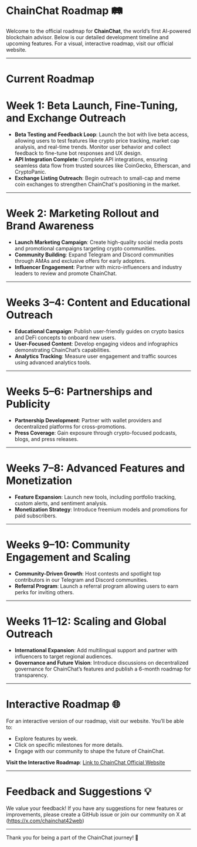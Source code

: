 # ChainChat Roadmap 🛤️

Welcome to the official roadmap for **ChainChat**, the world’s first AI-powered blockchain advisor. Below is our detailed development timeline and upcoming features. For a visual, interactive roadmap, visit our official website.

---

# Current Roadmap

# **Week 1: Beta Launch, Fine-Tuning, and Exchange Outreach**
- **Beta Testing and Feedback Loop**: Launch the bot with live beta access, allowing users to test features like crypto price tracking, market cap analysis, and real-time trends. Monitor user behavior and collect feedback to fine-tune bot responses and UX design.
- **API Integration Complete**: Complete API integrations, ensuring seamless data flow from trusted sources like CoinGecko, Etherscan, and CryptoPanic.
- **Exchange Listing Outreach**: Begin outreach to small-cap and meme coin exchanges to strengthen ChainChat's positioning in the market.

---

# **Week 2: Marketing Rollout and Brand Awareness**
- **Launch Marketing Campaign**: Create high-quality social media posts and promotional campaigns targeting crypto communities.
- **Community Building**: Expand Telegram and Discord communities through AMAs and exclusive offers for early adopters.
- **Influencer Engagement**: Partner with micro-influencers and industry leaders to review and promote ChainChat.

---

# **Weeks 3–4: Content and Educational Outreach**
- **Educational Campaign**: Publish user-friendly guides on crypto basics and DeFi concepts to onboard new users.
- **User-Focused Content**: Develop engaging videos and infographics demonstrating ChainChat’s capabilities.
- **Analytics Tracking**: Measure user engagement and traffic sources using advanced analytics tools.

---

# **Weeks 5–6: Partnerships and Publicity**
- **Partnership Development**: Partner with wallet providers and decentralized platforms for cross-promotions.
- **Press Coverage**: Gain exposure through crypto-focused podcasts, blogs, and press releases.

---

# **Weeks 7–8: Advanced Features and Monetization**
- **Feature Expansion**: Launch new tools, including portfolio tracking, custom alerts, and sentiment analysis.
- **Monetization Strategy**: Introduce freemium models and promotions for paid subscribers.

---

# **Weeks 9–10: Community Engagement and Scaling**
- **Community-Driven Growth**: Host contests and spotlight top contributors in our Telegram and Discord communities.
- **Referral Program**: Launch a referral program allowing users to earn perks for inviting others.

---

# **Weeks 11–12: Scaling and Global Outreach**
- **International Expansion**: Add multilingual support and partner with influencers to target regional audiences.
- **Governance and Future Vision**: Introduce discussions on decentralized governance for ChainChat’s features and publish a 6-month roadmap for transparency.

---

# Interactive Roadmap 🌐

For an interactive version of our roadmap, visit our website. You’ll be able to:
- Explore features by week.
- Click on specific milestones for more details.
- Engage with our community to shape the future of ChainChat.

**Visit the Interactive Roadmap**: [Link to ChainChat Official Website](chainchat.42web.io)

---

# Feedback and Suggestions 💡

We value your feedback! If you have any suggestions for new features or improvements, please create a GitHub issue or join our community on X at (https://x.com/chainchat42web)

---

Thank you for being a part of the ChainChat journey! 🚀
